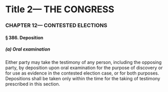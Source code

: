 
# Title 2— THE CONGRESS
### CHAPTER 12— CONTESTED ELECTIONS
#### § 386. Deposition
##### (a) Oral examination

Either party may take the testimony of any person, including the opposing party, by deposition upon oral examination for the purpose of discovery or for use as evidence in the contested election case, or for both purposes. Depositions shall be taken only within the time for the taking of testimony prescribed in this section.
